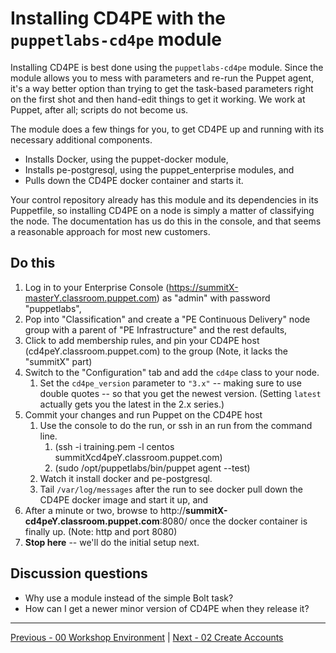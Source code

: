 # Installing CD4PE with the `puppetlabs-cd4pe` module

Installing CD4PE is best done using the `puppetlabs-cd4pe` module.  Since the module allows you to mess with parameters and re-run the Puppet agent, it's a way better option than trying to get the task-based parameters right on the first shot and then hand-edit things to get it working.  We work at Puppet, after all; scripts do not become us.

The module does a few things for you, to get CD4PE up and running with its necessary additional components.

* Installs Docker, using the puppet-docker module,
* Installs pe-postgresql, using the puppet_enterprise modules, and
* Pulls down the CD4PE docker container and starts it.

Your control repository already has this module and its dependencies in its Puppetfile, so installing CD4PE on a node is simply a matter of classifying the node.  The documentation has us do this in the console, and that seems a reasonable approach for most new customers.

## Do this

1. Log in to your Enterprise Console (https://summitX-masterY.classroom.puppet.com) as "admin" with password "puppetlabs",
1. Pop into "Classification" and create a "PE Continuous Delivery" node group with a parent of "PE Infrastructure" and the rest defaults,
1. Click to add membership rules, and pin your CD4PE host (cd4peY.classroom.puppet.com) to the group (Note, it lacks the "summitX" part)
1. Switch to the "Configuration" tab and add the `cd4pe` class to your node.
    1. Set the `cd4pe_version` parameter to `"3.x"` -- making sure to use double quotes -- so that you get the newest version.  (Setting `latest` actually gets you the latest in the 2.x series.)
1. Commit your changes and run Puppet on the CD4PE host
    1. Use the console to do the run, or ssh in an run from the command line.
        1. (ssh -i training.pem -l centos summitXcd4peY.classroom.puppet.com)
        1. (sudo /opt/puppetlabs/bin/puppet agent --test)
    1. Watch it install docker and pe-postgresql.
    1. Tail `/var/log/messages` after the run to see docker pull down the CD4PE docker image and start it up, and
1. After a minute or two, browse to http://**summitX-cd4peY.classroom.puppet.com**:8080/ once the docker container is finally up.  (Note: http and port 8080)
1. **Stop here** -- we'll do the initial setup next.

## Discussion questions

* Why use a module instead of the simple Bolt task?
* How can I get a newer minor version of CD4PE when they release it?

---

[Previous - 00 Workshop Environment](00_workshop_environment.md) |  [Next - 02 Create Accounts](02_create_accounts.md)
